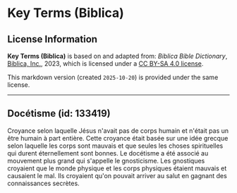 # Key Terms (Biblica)

## License Information

**Key Terms (Biblica)** is based on and adapted from: _Biblica Bible Dictionary_, [Biblica, Inc.](https://www.biblica.com/), 2023, which is licensed under a [CC BY-SA 4.0 license](https://creativecommons.org/licenses/by-sa/4.0/legalcode.en).

This markdown version (created `2025-10-20`) is provided under the same license.



--------------------------------

## Docétisme (id: 133419)

Croyance selon laquelle Jésus n'avait pas de corps humain et n'était pas un être humain à part entière. Cette croyance était basée sur une idée grecque selon laquelle les corps sont mauvais et que seules les choses spirituelles qui durent éternellement sont bonnes. Le docétisme a été associé au mouvement plus grand qui s'appelle le gnosticisme. Les gnostiques croyaient que le monde physique et les corps physiques étaient mauvais et causaient le mal. Ils croyaient qu'on pouvait arriver au salut en gagnant des connaissances secrètes.



